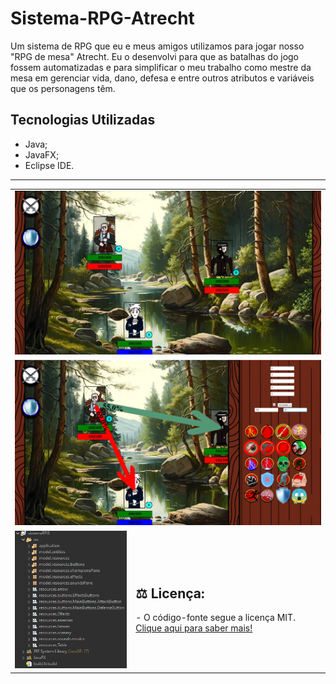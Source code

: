 # Sistema-RPG-Atrecht
Um sistema de RPG que eu e meus amigos utilizamos para jogar nosso "RPG de mesa" Atrecht. Eu o desenvolvi para que as batalhas do jogo fossem automatizadas e para simplificar o meu trabalho como mestre da mesa em gerenciar vida, dano, defesa e entre outros atributos e variáveis que os personagens têm.

<h2>Tecnologias Utilizadas</h2>
<ul>
  <li>Java;</li>
  <li>JavaFX;</li>
  <li>Eclipse IDE.</li>
</ul>

<hr>

<table>
  <tr>
    <td colspan=2>
      <img src="https://github.com/BernardoSeijasCavalcante/Sistema-RPG-Atrecht/blob/main/imagens/Sistema-Batalha.png">
    </td>
  </tr>
  <tr>
    <td colspan=2>
      <img src="https://github.com/BernardoSeijasCavalcante/Sistema-RPG-Atrecht/blob/main/imagens/Atacando.png">
    </td>
  </tr>
  <tr>
    <td>
      <img src="https://github.com/BernardoSeijasCavalcante/Sistema-RPG-Atrecht/blob/main/imagens/Workspace.png">
    </td>
    <td>
    <h2>⚖️ Licença:</h2>
      - O código-fonte segue a licença MIT. <a href="https://github.com/BernardoSeijasCavalcante/Sistema-RPG-Atrecht/blob/main/LICENSE">Clique aqui para saber mais!</a>
    </td>
  </tr>
</table>
